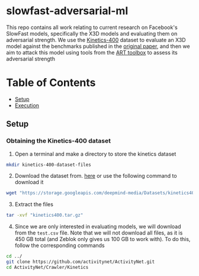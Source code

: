 # slowfast-adversarial-ml

This repo contains all work relating to current research on Facebook's SlowFast models, specifically the X3D models and evaluating them on adversarial strength. We use the [Kinetics-400](https://deepmind.com/research/open-source/kinetics) dataset to evaluate an X3D model against the benchmarks published in the [original paper](https://arxiv.org/pdf/2004.04730.pdf), and then we aim to attack this model using tools from the [ART toolbox](https://github.com/Trusted-AI/adversarial-robustness-toolbox/blob/main/examples/get_started_pytorch.py) to assess its adversarial strength

# Table of Contents
- [Setup](#Setup)
- [Execution](#Execution)

## Setup
### Obtaining the Kinetics-400 dataset
1. Open a terminal and make a directory to store the kinetics dataset
```bash
mkdir kinetics-400-dataset-files
```
2. Download the dataset from. [here](https://deepmind.com/research/open-source/kinetics) or use the following command to download it
```bash
wget "https://storage.googleapis.com/deepmind-media/Datasets/kinetics400.tar.gz"
```
3. Extract the files
```bash
tar -xvf "kinetics400.tar.gz"
```
4. Since we are only interested in evaluating models, we will download from the `test.csv` file. Note that we will not download all files, as it is 450 GB total (and Zeblok only gives us 100 GB to work with). To do this, follow the corresponding commands
```bash
cd ../
git clone https://github.com/activitynet/ActivityNet.git
cd ActivityNet/Crawler/Kinetics

```